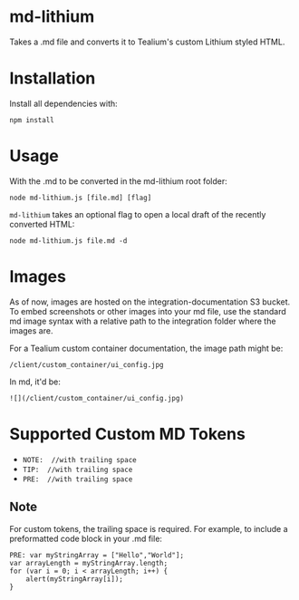 
# md-lithium

Takes a .md file and converts it to Tealium's custom Lithium styled HTML.

# Installation
Install all dependencies with:
```
npm install
```

# Usage
With the .md to be converted in the md-lithium root folder:
```
node md-lithium.js [file.md] [flag]
```


`md-lithium` takes an optional flag to open a local draft of the recently converted HTML:

```
node md-lithium.js file.md -d
```

# Images
As of now, images are hosted on the integration-documentation S3 bucket.
To embed screenshots or other images into your md file, use the standard md image syntax with a relative path to the integration folder where the images are.

For a Tealium custom container documentation, the image path might be:

`/client/custom_container/ui_config.jpg`

In md, it'd be:

`![](/client/custom_container/ui_config.jpg)`

# Supported Custom MD Tokens
- `NOTE:  //with trailing space` 
- `TIP:  //with trailing space `
- `PRE:  //with trailing space`

## Note

For custom tokens, the trailing space is required.  For example, to include a preformatted code block in your .md file:

```
PRE: var myStringArray = ["Hello","World"];
var arrayLength = myStringArray.length;
for (var i = 0; i < arrayLength; i++) {
    alert(myStringArray[i]);
}
```